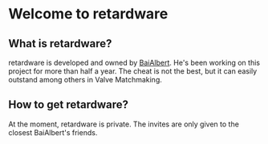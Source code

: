 # Welcome to retardware


## What is retardware?

retardware is developed and owned by [BaiAlbert](https://youtube.com/c/baialbert).
He's been working on this project for more than half a year.
The cheat is not the best, but it can easily outstand among others in Valve Matchmaking.

## How to get retardware?
At the moment, retardware is private.
The invites are only given to the closest BaiAlbert's friends.
